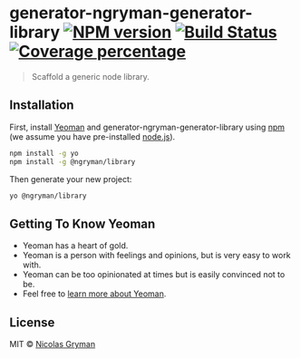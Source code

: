 # generator-ngryman-generator-library [![NPM version][npm-image]][npm-url] [![Build Status][travis-image]][travis-url] [![Coverage percentage][coveralls-image]][coveralls-url]
> Scaffold a generic node library.

## Installation

First, install [Yeoman](http://yeoman.io) and generator-ngryman-generator-library using [npm](https://www.npmjs.com/) (we assume you have pre-installed [node.js](https://nodejs.org/)).

```bash
npm install -g yo
npm install -g @ngryman/library
```

Then generate your new project:

```bash
yo @ngryman/library
```

## Getting To Know Yeoman

 * Yeoman has a heart of gold.
 * Yeoman is a person with feelings and opinions, but is very easy to work with.
 * Yeoman can be too opinionated at times but is easily convinced not to be.
 * Feel free to [learn more about Yeoman](http://yeoman.io/).

## License

MIT © [Nicolas Gryman](http://ngryman.sh)


[npm-image]: https://img.shields.io/travis/ngryman/generator-library.svg?style=flat
[npm-url]: https://npmjs.org/package/@ngryman/generator-library
[travis-image]: https://travis-ci.org/ngryman/generator-library.svg?branch=master
[travis-url]: https://travis-ci.org/ngryman/generator-library
[coveralls-image]: https://coveralls.io/repos/ngryman/generator-library/badge.svg
[coveralls-url]: https://coveralls.io/r/ngryman/generator-library
